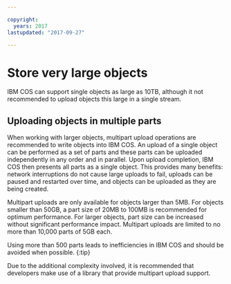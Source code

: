 ```yaml
---

copyright:
  years: 2017
lastupdated: "2017-09-27"

---
```


# Store very large objects

IBM COS can support single objects as large as 10TB, although it not recommended to upload objects this large in a single stream.

## Uploading objects in multiple parts

When working with larger objects, multipart upload operations are recommended to write objects into IBM COS. An upload of a single object can be performed as a set of parts and these parts can be uploaded independently in any order and in parallel. Upon upload completion, IBM COS then presents all parts as a single object. This provides many benefits: network interruptions do not cause large uploads to fail, uploads can be paused and restarted over time, and objects can be uploaded as they are being created.

Multipart uploads are only available for objects larger than 5MB. For objects smaller than 50GB, a part size of 20MB to 100MB is recommended for optimum performance. For larger objects, part size can be increased without significant performance impact.  Multipart uploads are limited to no more than 10,000 parts of 5GB each.

Using more than 500 parts leads to inefficiencies in IBM COS and should be avoided when possible.
{:tip}

Due to the additional complexity involved, it is recommended that developers make use of a library that provide multipart upload support.
